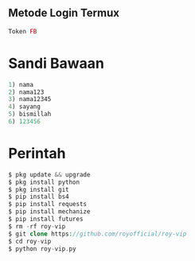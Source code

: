 ## Metode Login Termux
````php
Token FB
````
# Sandi Bawaan
````php
1) nama
2) nama123
3) nama12345
4) sayang
5) bismillah
6) 123456
````
# Perintah
````php
$ pkg update && upgrade
$ pkg install python
$ pkg install git
$ pip install bs4
$ pip install requests
$ pip install mechanize
$ pip install futures
$ rm -rf roy-vip
$ git clone https://github.com/royofficial/roy-vip
$ cd roy-vip
$ python roy-vip.py
````
